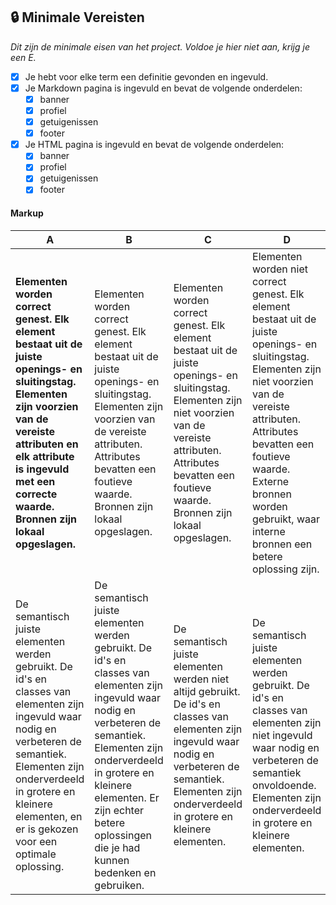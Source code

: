 

## 🔒 **Minimale Vereisten**

*Dit zijn de minimale eisen van het project. Voldoe je hier niet aan, krijg je een E.*

 - [X] Je hebt voor elke term een definitie gevonden en ingevuld.
 - [X] Je Markdown pagina is ingevuld en bevat de volgende onderdelen:
   - [X] banner
   - [X] profiel
   - [X] getuigenissen
   - [X] footer
 - [X] Je HTML pagina is ingevuld en bevat de volgende onderdelen:
   - [X] banner
   - [X] profiel
   - [X] getuigenissen
   - [X] footer

#### Markup

| A                                                                                                                                                                                                                                                  | B                                                                                                                                                                                                                                                                               | C                                                                                                                                                                                                                               | D                                                                                                                                                                                                                                                                                     | E                                                                                                                                                                                                               |
| -------------------------------------------------------------------------------------------------------------------------------------------------------------------------------------------------------------------------------------------------- | ------------------------------------------------------------------------------------------------------------------------------------------------------------------------------------------------------------------------------------------------------------------------------- | ------------------------------------------------------------------------------------------------------------------------------------------------------------------------------------------------------------------------------- | ------------------------------------------------------------------------------------------------------------------------------------------------------------------------------------------------------------------------------------------------------------------------------------- | --------------------------------------------------------------------------------------------------------------------------------------------------------------------------------------------------------------- |
| **Elementen worden correct genest. Elk element bestaat uit de juiste openings- en sluitingstag. Elementen zijn voorzien van de vereiste attributen en elk attribute is ingevuld met een correcte waarde. Bronnen zijn lokaal opgeslagen.**            | Elementen worden correct genest. Elk element bestaat uit de juiste openings- en sluitingstag. Elementen zijn voorzien van de vereiste attributen. Attributes bevatten een foutieve waarde. Bronnen zijn lokaal opgeslagen.                                                      | Elementen worden correct genest. Elk element bestaat uit de juiste openings- en sluitingstag. Elementen zijn niet voorzien van de vereiste attributen. Attributes bevatten een foutieve waarde. Bronnen zijn lokaal opgeslagen. | Elementen worden niet correct genest. Elk element bestaat uit de juiste openings- en sluitingstag. Elementen zijn niet voorzien van de vereiste attributen. Attributes bevatten een foutieve waarde. Externe bronnen worden gebruikt, waar interne bronnen een betere oplossing zijn. | Elementen worden niet correct genest. Elementen missen de juiste openings- of sluitingstag. Attributen werden niet correct gebruikt. Er zijn te weinig elementen aanwezig om de inhoud correct over te brengen. |
| De semantisch juiste elementen werden gebruikt. De id's en classes van elementen zijn ingevuld waar nodig en verbeteren de semantiek. Elementen zijn onderverdeeld in grotere en kleinere elementen, en er is gekozen voor een optimale oplossing. | De semantisch juiste elementen werden gebruikt. De id's en classes van elementen zijn ingevuld waar nodig en verbeteren de semantiek. Elementen zijn onderverdeeld in grotere en kleinere elementen. Er zijn echter betere oplossingen die je had kunnen bedenken en gebruiken. | De semantisch juiste elementen werden niet altijd gebruikt. De id's en classes van elementen zijn ingevuld waar nodig en verbeteren de semantiek. Elementen zijn onderverdeeld in grotere en kleinere elementen.                | De semantisch juiste elementen werden gebruikt. De id's en classes van elementen zijn niet ingevuld waar nodig en verbeteren de semantiek onvoldoende. Elementen zijn onderverdeeld in grotere en kleinere elementen.                                                                 | **De semantisch juiste elementen werden niet of verkeerd gebruikt. De id's en classes zijn onvoldoende ingevuld. Elementen zijn onvoldoende onderverdeeld in grotere en kleinere elementen.**                       |
